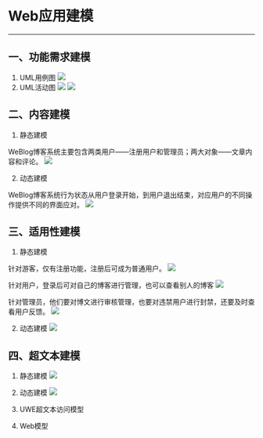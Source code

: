 ﻿# Web应用建模



---
 
  
## 一、功能需求建模

 1. UML用例图
 ![][1]
 2. UML活动图
![][2]
![][3]
 
 
## 二、内容建模

 1. 静态建模 
 
 WeBlog博客系统主要包含两类用户——注册用户和管理员；两大对象——文章内容和评论。
 ![][4] 
 
 2. 动态建模 
 
   WeBlog博客系统行为状态从用户登录开始，到用户退出结束，对应用户的不同操作提供不同的界面应对。
 ![][5]
 
 
 ## 三、适用性建模

 1. 静态建模 
 
 针对游客，仅有注册功能，注册后可成为普通用户。
![][6] 

针对用户，登录后可对自己的博客进行管理，也可以查看别人的博客 
![][7] 

针对管理员，他们要对博文进行审核管理，也要对违禁用户进行封禁，还要及时查看用户反馈。
![][8] 

 2. 动态建模
 ![](https://i.loli.net/2018/07/09/5b42384cd3ae2.png)
 
 
 ## 四、超文本建模

 1. 静态建模
 ![][9] 
 
 2. 动态建模
 ![][10] 
 
 3. UWE超文本访问模型 
 
 4. Web模型


  [1]: https://i.loli.net/2018/07/09/5b42378c7c2eb.png
  [2]: https://i.loli.net/2018/07/09/5b42378c99385.png
  [3]: https://i.loli.net/2018/07/09/5b42378c99798.png
  [4]: https://i.loli.net/2018/07/09/5b4238208fee5.png
  [5]: https://i.loli.net/2018/07/09/5b4238209e06f.png
  [6]: https://i.loli.net/2018/07/09/5b42384d719d1.png
  [7]: https://i.loli.net/2018/07/09/5b42384d85885.png
  [8]: https://i.loli.net/2018/07/09/5b42384d980fa.png
  [9]: https://i.loli.net/2018/07/09/5b42389b32fbe.png
  [10]: https://i.loli.net/2018/07/09/5b423899dc5a3.png
